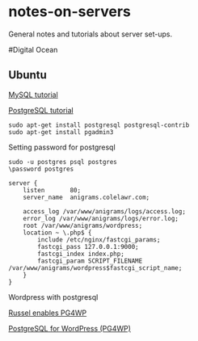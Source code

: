 # notes-on-servers
General notes and tutorials about server set-ups.

#Digital Ocean

## Ubuntu

[MySQL tutorial](https://help.ubuntu.com/lts/serverguide/mysql.html)

[PostgreSQL tutorial](https://help.ubuntu.com/community/PostgreSQL)
```
sudo apt-get install postgresql postgresql-contrib
sudo apt-get install pgadmin3
```
Setting password for postgresql
```
sudo -u postgres psql postgres
\password postgres
```
```
server {
    listen       80;
    server_name  anigrams.colelawr.com;

    access_log /var/www/anigrams/logs/access.log;
    error_log /var/www/anigrams/logs/error.log;
    root /var/www/anigrams/wordpress;
    location ~ \.php$ {
        include /etc/nginx/fastcgi_params;
        fastcgi_pass 127.0.0.1:9000;
        fastcgi_index index.php;
        fastcgi_param SCRIPT_FILENAME /var/www/anigrams/wordpress$fastcgi_script_name;
    }
}
```
Wordpress with postgresql

[Russel enables PG4WP](http://russellhaering.com/wordpress-with-ngingx-and-postgresql/)

[PostgreSQL for WordPress (PG4WP)](https://wordpress.org/plugins/postgresql-for-wordpress/installation/)
